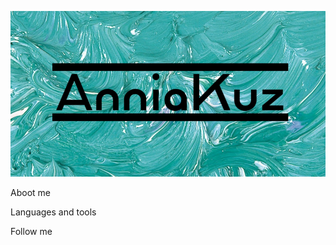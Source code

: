 [![Header](https://github.com/AnniaKuz/AnniaKuz/blob/main/pic/My%20project-1%20(1).png)](https://www.linkedin.com/in/anna-kuzmina-989247256/)

Aboot me

Languages and tools

Follow me
